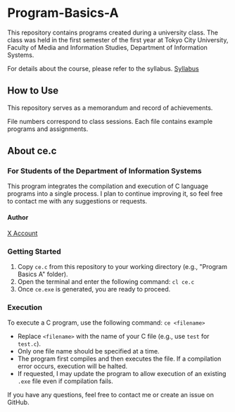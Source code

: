 # Program-Basics-A
This repository contains programs created during a university class.
The class was held in the first semester of the first year at Tokyo City University, Faculty of Media and Information Studies, Department of Information Systems.

For details about the course, please refer to the syllabus.
[Syllabus](https://websrv.tcu.ac.jp/tcu_web_v3/slbssbdr.do?value(risyunen)=2025&value(semekikn)=1&value(kougicd)=yaa721301&value(crclumcd)=y257002)

## How to Use
This repository serves as a memorandum and record of achievements.

File numbers correspond to class sessions. Each file contains example programs and assignments.

## About ce.c

### For Students of the Department of Information Systems
This program integrates the compilation and execution of C language programs into a single process.
I plan to continue improving it, so feel free to contact me with any suggestions or requests.

#### Author
[X Account](https://x.com/RequalVdivI)

### Getting Started
1. Copy `ce.c` from this repository to your working directory (e.g., "Program Basics A" folder).
2. Open the terminal and enter the following command:
   ```cl ce.c```
3. Once `ce.exe` is generated, you are ready to proceed.

### Execution
To execute a C program, use the following command:
  ```ce <filename>```
- Replace `<filename>` with the name of your C file (e.g., use `test` for `test.c`).
- Only one file name should be specified at a time.
- The program first compiles and then executes the file. If a compilation error occurs, execution will be halted.
- If requested, I may update the program to allow execution of an existing `.exe` file even if compilation fails.

If you have any questions, feel free to contact me or create an issue on GitHub.
